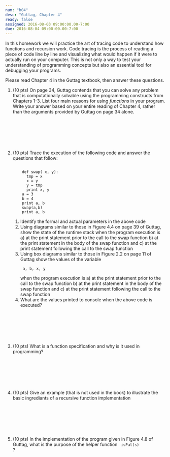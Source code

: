 ```yaml
---
num: "h04"
desc: "Guttag, Chapter 4"
ready: false
assigned: 2016-08-03 09:00:00.00-7:00
due: 2016-08-04 09:00:00.00-7:00
---
```

 In this homework we will practice the art of tracing code to understand how functions and recursion work. Code tracing is the process of reading a piece of code line by line and visualizing what would happen if it were to actually run on your computer. This is not only a way to test your understanding of programming concepts but also an essential tool for debugging your programs.


Please read Chapter 4 in the Guttag textbook, then answer these questions.

<ol>

<li markdown="1" style="margin-bottom:8em;">

(10 pts) On page 34, Guttag contends that you can solve any problem that is computationally solvable using the programming constructs from Chapters 1-3. List four main reasons for using *functions* in your program. Write your answer based on your entire reading of Chapter 4, rather than the arguments provided by Guttag on page 34 alone.

</li>


<li markdown="1" style="margin-bottom:8em;">

(10 pts) Trace the execution of the following code and answer the questions that follow:

<pre><code> 
    def swap( x, y):
      tmp = x
      x = y
      y = tmp
      print x, y
    a = 3
    b = 4
    print a, b
    swap(a,b)
    print a, b
</pre></code>
1. Identify the formal and actual parameters in the above code
2. Using diagrams similar to those in Figure 4.4 on page 39 of Guttag, show the state of the runtime stack when the program execution is a) at the print statement prior to the call to the swap function b) at the print statement in the body of the swap function and c) at the print statement following the call to the swap function
3. Using box diagrams similar to those in Figure 2.2 on page 11 of Guttag show the values of the variable <pre><code> a, b, x, y </pre></code> when the program execution is a) at the print statement prior to the call to the swap function b) at the print statement in the body of the swap function and c) at the print statement following the call to the swap function
4. What are the values printed to console when the above code is executed?

</li>


<li markdown="1" style="margin-bottom:8em;" class="page-break-before">

(10 pts) What is a function specification and why is it used in programming?

</li>


<li markdown="1" style="margin-bottom:8em;" >

(10 pts) Give an example (that is not used in the book) to illustrate the basic ingrediants of a recursive function implementation

</li>


<li markdown="1" style="margin-bottom:8em;" >

(10 pts) In the implementation of the program given in Figure 4.8 of Guttag, what is the purpose of the helper function <code> isPal(s) </code>? 

</li>

</ol>
